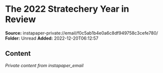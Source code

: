 # The 2022 Stratechery Year in Review

**Source:** instapaper-private://email/f0c5ab1b4e0a6c8df949758c3cefe780/
**Folder:** Unread
**Added:** 2022-12-20T06:12:57




## Content
*Private content from instapaper_email*
